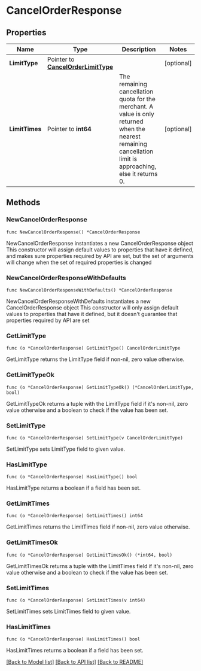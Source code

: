 # CancelOrderResponse

## Properties

Name | Type | Description | Notes
------------ | ------------- | ------------- | -------------
**LimitType** | Pointer to [**CancelOrderLimitType**](CancelOrderLimitType.md) |  | [optional] 
**LimitTimes** | Pointer to **int64** | The remaining cancellation quota for the merchant. A value is only returned when the nearest remaining cancellation limit is approaching, else it returns 0. | [optional] 

## Methods

### NewCancelOrderResponse

`func NewCancelOrderResponse() *CancelOrderResponse`

NewCancelOrderResponse instantiates a new CancelOrderResponse object
This constructor will assign default values to properties that have it defined,
and makes sure properties required by API are set, but the set of arguments
will change when the set of required properties is changed

### NewCancelOrderResponseWithDefaults

`func NewCancelOrderResponseWithDefaults() *CancelOrderResponse`

NewCancelOrderResponseWithDefaults instantiates a new CancelOrderResponse object
This constructor will only assign default values to properties that have it defined,
but it doesn't guarantee that properties required by API are set

### GetLimitType

`func (o *CancelOrderResponse) GetLimitType() CancelOrderLimitType`

GetLimitType returns the LimitType field if non-nil, zero value otherwise.

### GetLimitTypeOk

`func (o *CancelOrderResponse) GetLimitTypeOk() (*CancelOrderLimitType, bool)`

GetLimitTypeOk returns a tuple with the LimitType field if it's non-nil, zero value otherwise
and a boolean to check if the value has been set.

### SetLimitType

`func (o *CancelOrderResponse) SetLimitType(v CancelOrderLimitType)`

SetLimitType sets LimitType field to given value.

### HasLimitType

`func (o *CancelOrderResponse) HasLimitType() bool`

HasLimitType returns a boolean if a field has been set.

### GetLimitTimes

`func (o *CancelOrderResponse) GetLimitTimes() int64`

GetLimitTimes returns the LimitTimes field if non-nil, zero value otherwise.

### GetLimitTimesOk

`func (o *CancelOrderResponse) GetLimitTimesOk() (*int64, bool)`

GetLimitTimesOk returns a tuple with the LimitTimes field if it's non-nil, zero value otherwise
and a boolean to check if the value has been set.

### SetLimitTimes

`func (o *CancelOrderResponse) SetLimitTimes(v int64)`

SetLimitTimes sets LimitTimes field to given value.

### HasLimitTimes

`func (o *CancelOrderResponse) HasLimitTimes() bool`

HasLimitTimes returns a boolean if a field has been set.


[[Back to Model list]](../README.md#documentation-for-models) [[Back to API list]](../README.md#documentation-for-api-endpoints) [[Back to README]](../README.md)


